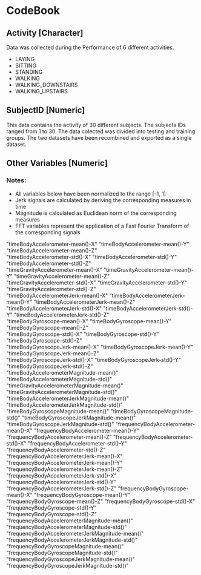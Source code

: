 # CodeBook

## Activity [Character]

Data was collected during the Performance of 6 different activities.

* LAYING
* SITTING
* STANDING
* WALKING
* WALKING_DOWNSTAIRS
* WALKING_UPSTAIRS

## SubjectID [Numeric]

This data contains the activity of 30 different subjects. The subjects IDs ranged from 1 to 30. The data colected was divided into testing and training groups. The two datasets have been recombined  and exported as a single dataset.


## Other Variables [Numeric]
### Notes:
* All variables below have been normalized to the range [-1, 1]
* Jerk signals are calculated by deriving the corresponding measures in time
* Magnitude is calculated as Euclidean norm of the corresponding measures
* FFT variables represent the application of a Fast Fourier Transform of the corresponding signals

"timeBodyAccelerometer-mean()-X"                 "timeBodyAccelerometer-mean()-Y"                 "timeBodyAccelerometer-mean()-Z"                
"timeBodyAccelerometer-std()-X"                  "timeBodyAccelerometer-std()-Y"                  "timeBodyAccelerometer-std()-Z"                 
"timeGravityAccelerometer-mean()-X"              "timeGravityAccelerometer-mean()-Y"              "timeGravityAccelerometer-mean()-Z"             
"timeGravityAccelerometer-std()-X"               "timeGravityAccelerometer-std()-Y"               "timeGravityAccelerometer-std()-Z"              
"timeBodyAccelerometerJerk-mean()-X"             "timeBodyAccelerometerJerk-mean()-Y"             "timeBodyAccelerometerJerk-mean()-Z"            
"timeBodyAccelerometerJerk-std()-X"              "timeBodyAccelerometerJerk-std()-Y"              "timeBodyAccelerometerJerk-std()-Z"             
"timeBodyGyroscope-mean()-X"                     "timeBodyGyroscope-mean()-Y"                     "timeBodyGyroscope-mean()-Z"                    
"timeBodyGyroscope-std()-X"                      "timeBodyGyroscope-std()-Y"                      "timeBodyGyroscope-std()-Z"                     
"timeBodyGyroscopeJerk-mean()-X"                 "timeBodyGyroscopeJerk-mean()-Y"                 "timeBodyGyroscopeJerk-mean()-Z"                
"timeBodyGyroscopeJerk-std()-X"                  "timeBodyGyroscopeJerk-std()-Y"                  "timeBodyGyroscopeJerk-std()-Z"                 
"timeBodyAccelerometerMagnitude-mean()"          "timeBodyAccelerometerMagnitude-std()"           "timeGravityAccelerometerMagnitude-mean()"      
"timeGravityAccelerometerMagnitude-std()"        "timeBodyAccelerometerJerkMagnitude-mean()"      "timeBodyAccelerometerJerkMagnitude-std()"      
"timeBodyGyroscopeMagnitude-mean()"              "timeBodyGyroscopeMagnitude-std()"               "timeBodyGyroscopeJerkMagnitude-mean()"         
"timeBodyGyroscopeJerkMagnitude-std()"           "frequencyBodyAccelerometer-mean()-X"            "frequencyBodyAccelerometer-mean()-Y"           
"frequencyBodyAccelerometer-mean()-Z"            "frequencyBodyAccelerometer-std()-X"             "frequencyBodyAccelerometer-std()-Y"            
"frequencyBodyAccelerometer-std()-Z"             "frequencyBodyAccelerometerJerk-mean()-X"        "frequencyBodyAccelerometerJerk-mean()-Y"       
"frequencyBodyAccelerometerJerk-mean()-Z"        "frequencyBodyAccelerometerJerk-std()-X"         "frequencyBodyAccelerometerJerk-std()-Y"        
"frequencyBodyAccelerometerJerk-std()-Z"         "frequencyBodyGyroscope-mean()-X"                "frequencyBodyGyroscope-mean()-Y"               
"frequencyBodyGyroscope-mean()-Z"                "frequencyBodyGyroscope-std()-X"                 "frequencyBodyGyroscope-std()-Y"                
"frequencyBodyGyroscope-std()-Z"                 "frequencyBodyAccelerometerMagnitude-mean()"     "frequencyBodyAccelerometerMagnitude-std()"     
"frequencyBodyAccelerometerJerkMagnitude-mean()" "frequencyBodyAccelerometerJerkMagnitude-std()"  "frequencyBodyGyroscopeMagnitude-mean()"        
"frequencyBodyGyroscopeMagnitude-std()"          "frequencyBodyGyroscopeJerkMagnitude-mean()"     "frequencyBodyGyroscopeJerkMagnitude-std()"     
 
